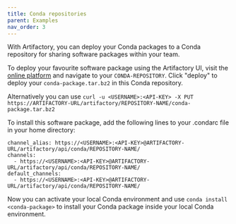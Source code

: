 ```yaml
---
title: Conda repositories
parent: Examples
nav_order: 3
---
```


With Artifactory, you can deploy your Conda packages to a Conda repository for sharing software packages within your team.

To deploy your favourite software package using the Artifactory UI, visit the [online platform](https://rdmrepo.q.icts.kuleuven.be/ui/login/) and navigate to your `CONDA-REPOSITORY`.
Click "deploy" to deploy your `conda-package.tar.bz2` in this Conda repository.

Alternatively you can use `curl -u <USERNAME>:<API-KEY> -X PUT  https://ARTIFACTORY-URL/artifactory/REPOSITORY-NAME/conda-package.tar.bz2` 

To install this software package, add the following lines to your .condarc file in your home directory:
```
channel_alias: https://<USERNAME>:<API-KEY>@ARTIFACTORY-URL/artifactory/api/conda/REPOSITORY-NAME/
channels:
  - https://<USERNAME>:<API-KEY>@ARTIFACTORY-URL/artifactory/api/conda/REPOSITORY-NAME/
default_channels:
  - https://<USERNAME>:<API-KEY>@ARTIFACTORY-URL/artifactory/api/conda/REPOSITORY-NAME/
```
Now you can activate your local Conda environment and use `conda install <conda-package>` to install your Conda package inside your local Conda environment.
  
  
